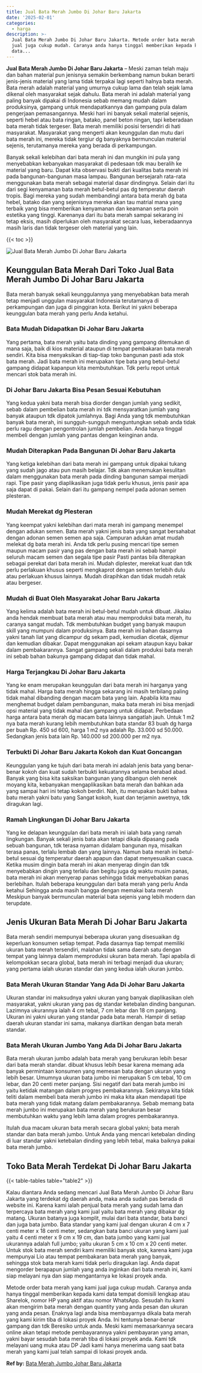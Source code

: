 ```yaml
---
title: Jual Bata Merah Jumbo Di Johar Baru Jakarta
date: '2025-02-01'
categories:
  - harga
description: >-
  Jual Bata Merah Jumbo Di Johar Baru Jakarta. Metode order bata merah yang kami
  jual juga cukup mudah. Caranya anda hanya tinggal memberikan kepada kami
  data...
---
```


**Jual Bata Merah Jumbo Di Johar Baru Jakarta** – Meski zaman telah maju dan bahan material pun jenisnya semakin berkembang namun bukan berarti jenis-jenis material yang lama tidak terpakai lagi seperti halnya bata merah. Bata merah adalah material yang umurnya cukup lama dan telah sejak lama dikenal oleh masyarakat sejak dahulu. Bata merah ini adalah material yang paling banyak dipakai di Indonesia sebab memang mudah dalam produksinya, gampang untuk mendapatkannya dan gampang pula dalam pengerjaan pemasangannya. Meski hari ini banyak sekali material sejenis, seperti hebel atau bata ringan, batako, panel beton ringan, tapi keberadaan bata merah tidak tergeser. Bata merah memiliki posisi tersendiri di hati masyarakat. Masyarakat yang mengerti akan keunggulan dan mutu dari bata merah ini, mereka tidak tergiur dg banyaknya bermunculan material sejenis, terutamanya mereka yang berada di perkampungan.

Banyak sekali kelebihan dari bata merah ini dan mungkin ini pula yang menyebabkan kebanyakan masyarakat di pedesaan tdk mau beralih ke material yang baru. Dapat kita observasi bukti dari kualitas bata merah ini pada bangunan-bangunan masa lampau. Bangunan bersejarah rata-rata menggunakan bata merah sebagai material dasar dindingnya. Selain dari itu dari segi kenyamanan bata merah betul-betul pas dg temperatur daerah tropis. Bagi mereka yang sudah membandingi antara bata merah dg bata hebel, batako dan yang sejenisnya mereka akan tau matrial mana yang terbaik yang bisa memberikan kenyamanan dan keamanan serta poin estetika yang tinggi. Karenanya dari itu bata merah sampai sekarang ini tetap eksis, masih diperlukan oleh masyarakat secara luas, keberadaannya masih laris dan tidak tergeser oleh material yang lain.

{{< toc >}}

![Jual Bata Merah Jumbo Di Johar Baru Jakarta](/images/jual-bata-merah-37.png)

## Keunggulan Bata Merah Dari Toko Jual Bata Merah Jumbo Di Johar Baru Jakarta

Bata merah banyak sekali keunggulannya yang menyebabkan bata merah tetap menjadi unggulan masyarakat Indonesia terutamanya di perkampungan dan juga di pinggiran kota. Berikut ini yakni beberapa keunggulan bata merah yang perlu Anda ketahui.

### Bata Mudah Didapatkan Di Johar Baru Jakarta

Yang pertama, bata merah yaitu bata dinding yang gampang ditemukan di mana saja, baik di kios material ataupun di tempat pembakaran bata merah sendiri. Kita bisa menyaksikan di tiap-tiap toko bangunan pasti ada stok bata merah. Jadi bata merah ini merupakan tipe bata yang betul-betul gampang didapat kapanpun kita membutuhkan. Tdk perlu repot untuk mencari stok bata merah ini.

### Di Johar Baru Jakarta Bisa Pesan Sesuai Kebutuhan

Yang kedua yakni bata merah bisa diorder dengan jumlah yang sedikit, sebab dalam pembelian bata merah ini tdk mensyaratkan jumlah yang banyak ataupun tdk dipatok jumlahnya. Bagi Anda yang tdk membutuhkan banyak bata merah, ini sungguh-sungguh menguntungkan sebab anda tidak perlu ragu dengan pengontrolan jumlah pembelian. Anda hanya tinggal membeli dengan jumlah yang pantas dengan keinginan anda.

### Mudah Diterapkan Pada Bangunan Di Johar Baru Jakarta

Yang ketiga kelebihan dari bata merah ini gampang untuk dipakai tukang yang sudah jago atau pun masih belajar. Tdk akan menemukan kesulitan dalam menggunakan bata merah pada dinding bangunan sampai menjadi rapi. Tipe pasir yang diaplikasikan juga tidak perlu khusus, jenis pasir apa saja dapat di pakai. Selain dari itu gampang nempel pada adonan semen plesteran.

### Mudah Merekat dg Plesteran

Yang keempat yakni kelebihan dari mata merah ini gampang menempel dengan adukan semen. Bata merah yakni jenis bata yang sangat bersahabat dengan adonan semen semen apa saja. Campuran adukan amat mudah melekat dg bata merah ini. Anda tdk perlu pusing mencari tipe semen maupun macam pasir yang pas dengan bata merah ini sebab hampir seluruh macam semen dan segala tipe pasir Pasti pantas bila diterapkan sebagai perekat dari bata merah ini. Mudah diplester, merekat kuat dan tdk perlu perlakuan khusus seperti mengkaprot dengan semen terlebih dulu atau perlakuan khusus lainnya. Mudah dirapihkan dan tidak mudah retak atau bergeser.

### Mudah di Buat Oleh Masyarakat Johar Baru Jakarta

Yang kelima adalah bata merah ini betul-betul mudah untuk dibuat. Jikalau anda hendak membuat bata merah atau mau memproduksi bata merah, itu caranya sangat mudah. Tdk membutuhkan budget yang banyak maupun skill yang mumpuni dalam produksinya. Bata merah ini bahan dasarnya yakni tanah liat yang dicampur dg sekam padi, kemudian dicetak, dijemur dan kemudian dibakar. Dapat menggunakan api sekam ataupun kayu bakar dalam pembakarannya. Sangat gampang sekali dalam produksi bata merah ini sebab bahan bakunya gampang didapat dan tidak mahal.

### Harga Terjangkau Di Johar Baru Jakarta

Yang ke enam merupakan keunggulan dari bata merah ini harganya yang tidak mahal. Harga bata merah hingga sekarang ini masih terbilang paling tidak mahal dibanding dengan macam bata yang lain. Apabila kita mau menghemat budget dalam pembangunan, maka bata merah ini bisa menjadi opsi material yang tidak mahal dan gampang untuk didapat. Perbedaan harga antara bata merah dg macam bata lainnya sangatlah jauh. Untuk 1 m2 nya bata merah kurang lebih membutuhkan bata standar 83 buah dg harga per buah Rp. 450 sd 600, harga 1 m2 nya adalah Rp. 33.000 sd 50.000. Sedangkan jenis bata lain Rp. 140.000 sd 200.000 per m2 nya.

### Terbukti Di Johar Baru Jakarta Kokoh dan Kuat Goncangan

Keunggulan yang ke tujuh dari bata merah ini adalah jenis bata yang benar-benar kokoh dan kuat sudah terbukti kekuatannya selama berabad abad. Banyak yang bisa kita saksikan bangunan yang dibangun oleh nenek moyang kita, kebanyakan mengaplikasikan bata merah dan bahkan ada yang sampai hari ini tetap kokoh berdiri. Nah, itu merupakan bukti bahwa batu merah yakni batu yang Sangat kokoh, kuat dan terjamin awetnya, tdk diragukan lagi.

### Ramah Lingkungan Di Johar Baru Jakarta

Yang ke delapan keunggulan dari bata merah ini ialah bata yang ramah lingkungan. Banyak sekali jenis bata akan tetapi dikala dipasang pada sebuah bangunan, tdk terasa nyaman didalam bangunan nya, misalkan terasa panas, terlalu lembab dan yang lainnya. Namun bata merah ini betul-betul sesuai dg temperatur daerah apapun dan dapat menyesuaikan cuaca. Ketika musim dingin bata merah ini akan menyerap dingin dan tdk menyebabkan dingin yang terlalu dan begitu juga dg waktu musim panas, bata merah ini akan menyerap panas sehingga tidak menyebabkan panas berlebihan. Itulah beberapa keunggulan dari bata merah yang perlu Anda ketahui Sehingga anda masih bangga dengan memakai bata merah Meskipun banyak bermunculan material bata sejenis yang lebih modern dan terupdate.

## Jenis Ukuran Bata Merah Di Johar Baru Jakarta

Bata merah sendiri mempunyai beberapa ukuran yang disesuaikan dg keperluan konsumen setiap tempat. Pada dasarnya tiap tempat memiliki ukuran bata merah tersendiri, malahan tidak sama daerah satu dengan tempat yang lainnya dalam memproduksi ukuran bata merah. Tapi apabila di kelompokkan secara global, bata merah ini terbagi menjadi dua ukuran; yang pertama ialah ukuran standar dan yang kedua ialah ukuran jumbo.

### Bata Merah Ukuran Standar Yang Ada Di Johar Baru Jakarta

Ukuran standar ini maksudnya yakni ukuran yang banyak diaplikasikan oleh masyarakat, yakni ukuran yang pas dg standar ketebalan dinding bangunan. Lazimnya ukurannya ialah 4 cm tebal, 7 cm lebar dan 18 cm panjang. Ukuran ini yakni ukuran yang standar pada bata merah. Hampir di setiap daerah ukuran standar ini sama, makanya diartikan dengan bata merah standar.

### Bata Merah Ukuran Jumbo Yang Ada Di Johar Baru Jakarta

Bata merah ukuran jumbo adalah bata merah yang berukuran lebih besar dari bata merah standar. dibuat khusus lebih besar karena memang ada banyak permintaan konsumen yang memesan bata dengan ukuran yang lebih besar. Umumnya ukuran bata jumbo ini merupakan 5 cm tebal, 10 cm lebar, dan 20 centi meter panjang. Sisi negatif dari bata merah jumbo ini yaitu ketidak matangan dalam progres pembakarannya. Sekiranya kita tidak teliti dalam membeli bata merah jumbo ini maka kita akan mendapati tipe bata merah yang tidak matang dalam pembakarannya. Sebab memang bata merah jumbo ini merupakan bata merah yang berukuran besar membutuhkan waktu yang lebih lama dalam progres pembakarannya.

Itulah dua macam ukuran bata merah secara global yakni; bata merah standar dan bata merah jumbo. Untuk Anda yang mencari ketebalan dinding di luar standar yakni ketebalan dinding yang lebih tebal, maka baiknya pakai bata merah jumbo.

## Toko Bata Merah Terdekat Di Johar Baru Jakarta

{{< table-tables table="table2" >}}

Kalau diantara Anda sedang mencari Jual Bata Merah Jumbo Di Johar Baru Jakarta yang terdekat dg daerah anda, maka anda sudah pas berada di website ini. Karena kami ialah penjual bata merah yang sudah lama dan terpercaya bata merah yang kami jual yaitu bata merah yang dibakar dg matang. Ukuran batanya juga komplit, mulai dari bata standar, bata banci dan juga bata jumbo. Bata standar yang kami jual dengan ukuran 4 cm x 7 centi meter x 18 centi meter, sedangkan bata banci ukuran yang kami jual yaitu 4 centi meter x 9 cm x 19 cm, dan bata jumbo yang kami jual ukurannya adalah full jumbo; yaitu ukuran 5 cm x 10 cm x 20 centi meter. Untuk stok bata merah sendiri kami memiliki banyak stok, karena kami juga mempunyai Lio atau tempat pembakaran bata merah yang banyak, sehingga stok bata merah kami tidak perlu diragukan lagi. Anda dapat mengorder berapapun jumlah yang anda inginkan dari bata merah ini, kami siap melayani nya dan siap mengantarnya ke lokasi proyek anda.

Metode order bata merah yang kami jual juga cukup mudah. Caranya anda hanya tinggal memberikan kepada kami data tempat domisili lengkap atau Sharelok, nomor HP yang aktif atau nomor WhatsApp. Sesudah itu kami akan mengirim bata merah dengan quantity yang anda pesan dan ukuran yang anda pesan. Enaknya lagi anda bisa membayarnya dikala bata merah yang kami kirim tiba di lokasi proyek Anda. Ini tentunya benar-benar gampang dan tdk Beresiko untuk anda. Meski kami memasarkannya secara online akan tetapi metode pembayarannya yakni pembayaran yang aman, yakni bayar sesudah bata merah tiba di lokasi proyek anda. Kami tdk melayani uang muka atau DP Jadi kami hanya menerima uang saat bata merah yang kami jual telah sampai di lokasi proyek anda.

**Ref by:** [Bata Merah Jumbo Johar Baru Jakarta](https://id.wikipedia.org/wiki/Bata)
